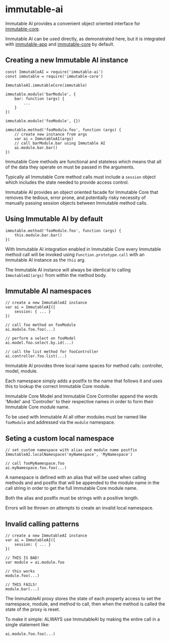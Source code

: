 # immutable-ai

Immutable AI provides a convenient object oriented interface for
[immutable-core](https://www.npmjs.com/package/immutable-core).

Immutable AI can be used directly, as demonstrated here, but it is integrated
with [immutable-app](https://www.npmjs.com/package/immutable-app) and
[immutable-core](https://www.npmjs.com/package/immutable-core) by default.

## Creating a new Immutable AI instance

    const ImmutableAI = require('immutable-ai')
    const immutable = require('immutable-core')

    ImmutableAI.immutableCore(immutable)

    immutable.module('barModule', {
        bar: function (args) {
            ...
        }
    })

    immutable.module('fooModule', {})

    immutable.method('fooModule.foo', function (args) {
        // create new instance from args
        var ai = ImmutableAI(args)
        // call barModule.bar using Immutable AI
        ai.module.bar.bar()
    })

Immutable Core methods are functional and stateless which means that all of the
data they operate on must be passed in the arguments.

Typically all Immutable Core method calls must include a `session` object which
includes the state needed to provide access control.

Immutable AI provides an object oriented facade for Immutable Core that removes
the tedious, error prone, and potentially risky necessity of manually passing
session objects between Immutable method calls.

## Using Immutable AI by default

    immutable.method('fooModule.foo', function (args) {
        this.module.bar.bar()
    })

With Immutable AI integration enabled in Immutable Core every Immutable method
call will be invoked using `Function.prototype.call` with an Immutable AI
instance as the `this` arg.

The Immutable AI instance will always be identical to calling
`ImmutableAI(args)` from within the method body.

## Immutable AI namespaces

    // create a new ImmutableAI instance
    var ai = ImmutableAI({
        session: { ... }
    })

    // call foo method on fooModule
    ai.module.foo.foo(...)

    // perform a select on fooModel
    ai.model.foo.select.by.id(...)

    // call the list method for fooController
    ai.controller.foo.list(...)

Immutable AI provides three local name spaces for method calls: controller,
model, module.

Each namespace simply adds a postfix to the name that follows it and uses this
to lookup the correct Immutable Core module.

Immutable Core Model and Immutable Core Controller append the words 'Model' and
'Controller' to their respective names in order to form their Immutable Core
module name.

To be used with Immutable AI all other modules must be named like `fooModule`
and addressed via the `module` namespace.

## Seting a custom local namespace

    // set custom namespace with alias and module name postfix
    ImmutableAI.localNamespace('myNamespace', 'MyNamespace')

    // call fooMyNamespace.foo
    ai.myNamespace.foo.foo(...)

A namespace is defined with an alias that will be used when calling methods and
and postfix that will be appended to the module name in the call string in order
to get the full Immutable Core module name.

Both the alias and postfix must be strings with a positive length.

Errors will be thrown on attempts to create an invalid local namespace.

## Invalid calling patterns

    // create a new ImmutableAI instance
    var ai = ImmutableAI({
        session: { ... }
    })

    // THIS IS BAD!
    var module = ai.module.foo

    // this works
    module.foo(...)

    // THIS FAILS!
    module.bar(...)

The ImmutableAI proxy stores the state of each property access to set the
namespace, module, and method to call, then when the method is called the
state of the proxy is reset.

To make it simple: ALWAYS use ImmutableAI by making the entire call in a single
statement like:

    ai.module.foo.foo(...)